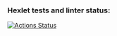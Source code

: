 ### Hexlet tests and linter status:
[![Actions Status](https://github.com/Maximkapp/docker-project-74/actions/workflows/hexlet-check.yml/badge.svg)](https://github.com/Maximkapp/docker-project-74/actions)